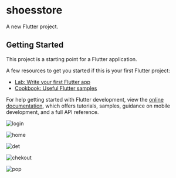 # shoesstore

A new Flutter project.

## Getting Started

This project is a starting point for a Flutter application.

A few resources to get you started if this is your first Flutter project:

- [Lab: Write your first Flutter app](https://docs.flutter.dev/get-started/codelab)
- [Cookbook: Useful Flutter samples](https://docs.flutter.dev/cookbook)

For help getting started with Flutter development, view the
[online documentation](https://docs.flutter.dev/), which offers tutorials,
samples, guidance on mobile development, and a full API reference.






![login](https://github.com/Sami-flutter/shoesstore/assets/63207614/47e8cf40-ab00-454d-82db-8c6f6607bfde)


![home](https://github.com/Sami-flutter/shoesstore/assets/63207614/bda088b3-70e5-4364-9c7c-91073d6f6eaa)

![det](https://github.com/Sami-flutter/shoesstore/assets/63207614/6ac61c00-b1ee-4aca-86f9-f48cdfc49862)

![chekout](https://github.com/Sami-flutter/shoesstore/assets/63207614/108cf84d-1d75-444b-8f14-3e588749bce8)

![pop](https://github.com/Sami-flutter/shoesstore/assets/63207614/70a0f79c-d448-403f-91c3-7cfcac626b9f)

